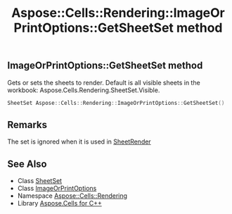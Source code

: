 ﻿---
title: Aspose::Cells::Rendering::ImageOrPrintOptions::GetSheetSet method
linktitle: GetSheetSet
second_title: Aspose.Cells for C++ API Reference
description: 'Aspose::Cells::Rendering::ImageOrPrintOptions::GetSheetSet method. Gets or sets the sheets to render. Default is all visible sheets in the workbook: Aspose.Cells.Rendering.SheetSet.Visible in C++.'
type: docs
weight: 6500
url: /cpp/aspose.cells.rendering/imageorprintoptions/getsheetset/
---
## ImageOrPrintOptions::GetSheetSet method


Gets or sets the sheets to render. Default is all visible sheets in the workbook: Aspose.Cells.Rendering.SheetSet.Visible.

```cpp
SheetSet Aspose::Cells::Rendering::ImageOrPrintOptions::GetSheetSet()
```

## Remarks


The set is ignored when it is used in [SheetRender](../../sheetrender/)
## See Also

* Class [SheetSet](../../sheetset/)
* Class [ImageOrPrintOptions](../)
* Namespace [Aspose::Cells::Rendering](../../)
* Library [Aspose.Cells for C++](../../../)
